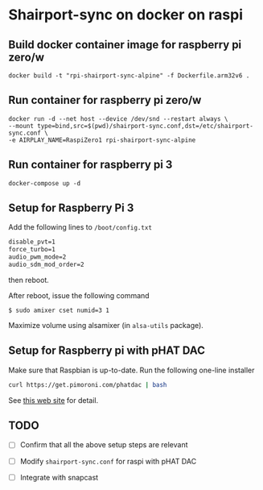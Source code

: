 # Shairport-sync on docker on raspi

## Build docker container image for raspberry pi zero/w

``` shell
docker build -t "rpi-shairport-sync-alpine" -f Dockerfile.arm32v6 .
```

## Run container for raspberry pi zero/w

``` shell
docker run -d --net host --device /dev/snd --restart always \
--mount type=bind,src=$(pwd)/shairport-sync.conf,dst=/etc/shairport-sync.conf \
-e AIRPLAY_NAME=RaspiZero1 rpi-shairport-sync-alpine
```

## Run container for raspberry pi 3

``` shell
docker-compose up -d
```

## Setup for Raspberry Pi 3

Add the following lines to `/boot/config.txt`

```txt
disable_pvt=1
force_turbo=1
audio_pwm_mode=2
audio_sdm_mod_order=2
```

then reboot.

After reboot, issue the following command

```shell
$ sudo amixer cset numid=3 1
```

Maximize volume using alsamixer (in `alsa-utils` package).


## Setup for Raspberry pi with pHAT DAC

Make sure that Raspbian is up-to-date.
Run the following one-line installer

```bash
curl https://get.pimoroni.com/phatdac | bash
```

See [this web site][SetupPhatDac] for detail.

## TODO

- [ ] Confirm that all the above setup steps are relevant
- [ ] Modify `shairport-sync.conf` for raspi with pHAT DAC
- [ ] Integrate with snapcast


[SetupPhatDac]: https://learn.pimoroni.com/tutorial/phat/raspberry-pi-phat-dac-install
